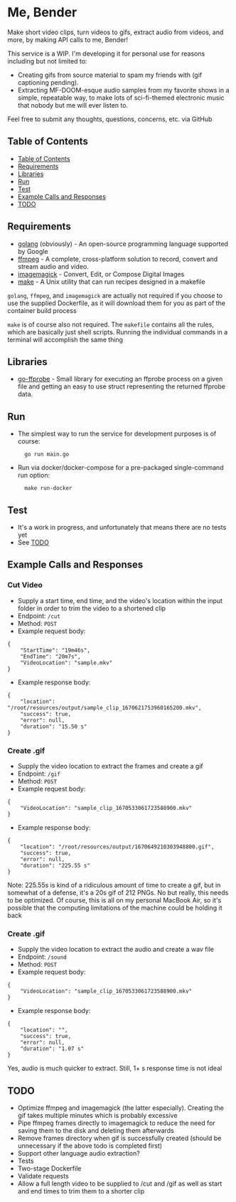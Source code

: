 # Me, Bender

Make short video clips, turn videos to gifs, extract audio from videos, and more, by making API calls to me, Bender!

This service is a WIP. I'm developing it for personal use for reasons including but not limited to:
* Creating gifs from source material to spam my friends with (gif captioning pending).
* Extracting MF-DOOM-esque audio samples from my favorite shows in a simple, repeatable way, to make lots of sci-fi-themed electronic music that nobody but me will ever listen to.

Feel free to submit any thoughts, questions, concerns, etc. via GitHub 

## Table of Contents
* [Table of Contents](#table-of-contents)
* [Requirements](#requirements)
* [Libraries](#libraries)
* [Run](#run)
* [Test](#test)
* [Example Calls and Responses](#example-calls-and-responses)
* [TODO](#todo)

## Requirements
* [golang](https://go.dev/) (obviously) - An open-source programming language supported by Google
* [ffmpeg](https://ffmpeg.org/) - A complete, cross-platform solution to record, convert and stream audio and video. 
* [imagemagick](https://imagemagick.org/index.php) - Convert, Edit, or Compose Digital Images
* [make](https://www.gnu.org/software/make/manual/make.html) - A Unix utility that can run recipes designed in a makefile

`golang`, `ffmpeg`, and `imagemagick` are actually not required if you choose to use the supplied Dockerfile, as it will download them for you as part of the container build process

`make` is of course also not required. The `makefile` contains all the rules, which are basically just shell scripts. Running the individual commands in a terminal will accomplish the same thing

## Libraries
* [go-ffprobe](https://gopkg.in/vansante/go-ffprobe.v2) - Small library for executing an ffprobe process on a given file and getting an easy to use struct representing the returned ffprobe data.

## Run
* The simplest way to run the service for development purposes is of course:

        go run main.go
* Run via docker/docker-compose for a pre-packaged single-command run option:

        make run-docker

## Test
* It's a work in progress, and unfortunately that means there are no tests yet
* See [TODO](#todo)

## Example Calls and Responses
### Cut Video
* Supply a start time, end time, and the video's location within the input folder in order to trim the video to a shortened clip
* Endpoint: `/cut`
* Method: `POST`
* Example request body:
```
{
    "StartTime": "19m46s",
    "EndTime": "20m7s",
    "VideoLocation": "sample.mkv"
}   
```
* Example response body:
```
{
    "location": "/root/resources/output/sample_clip_1670621753960165200.mkv",
    "success": true,
    "error": null,
    "duration": "15.50 s"
}
```

### Create .gif
* Supply the video location to extract the frames and create a gif
* Endpoint: `/gif`
* Method: `POST`
* Example request body:
```
{
    "VideoLocation": "sample_clip_1670533061723588900.mkv"
}
```
* Example response body:
```
{
    "location": "/root/resources/output/1670649210303948800.gif",
    "success": true,
    "error": null,
    "duration": "225.55 s"
}
```
Note: 225.55s is kind of a ridiculous amount of time to create a gif, but in somewhat of a defense, it's a 20s gif of 212 PNGs. No but really, this needs to be optimized. Of course, this is all on my personal MacBook Air, so it's possible that the computing limitations of the machine could be holding it back

### Create .gif
* Supply the video location to extract the audio and create a wav file
* Endpoint: `/sound`
* Method: `POST`
* Example request body:
```
{
    "VideoLocation": "sample_clip_1670533061723588900.mkv"
}
```
* Example response body:
```
{
    "location": "",
    "success": true,
    "error": null,
    "duration": "1.07 s"
}
```
Yes, audio is much quicker to extract. Still, 1+ s response time is not ideal

## TODO
- Optimize ffmpeg and imagemagick (the latter especially). Creating the gif takes multiple minutes which is probably excessive
- Pipe ffmpeg frames directly to imagemagick to reduce the need for saving them to the disk and deleting them afterwards
- Remove frames directory when gif is successfully created (should be unnecessary if the above todo is completed first)
- Support other language audio extraction?
- Tests
- Two-stage Dockerfile 
- Validate requests
- Allow a full length video to be supplied to /cut and /gif as well as start and end times to trim them to a shorter clip
